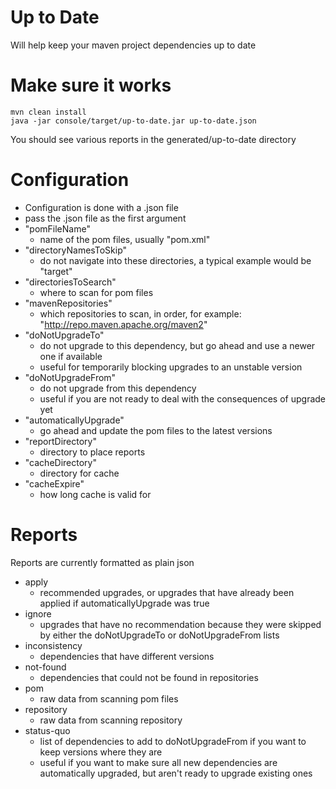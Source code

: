 Up to Date
=
Will help keep your maven project dependencies up to date

Make sure it works
=
    mvn clean install
    java -jar console/target/up-to-date.jar up-to-date.json
You should see various reports in the generated/up-to-date directory

Configuration
=
- Configuration is done with a .json file
- pass the .json file as the first argument
- "pomFileName"
    - name of the pom files, usually "pom.xml"
- "directoryNamesToSkip"
    - do not navigate into these directories, a typical example would be "target"
- "directoriesToSearch"
    - where to scan for pom files
- "mavenRepositories"
    - which repositories to scan, in order, for example: "http://repo.maven.apache.org/maven2"
- "doNotUpgradeTo"
    - do not upgrade to this dependency, but go ahead and use a newer one if available
    - useful for temporarily blocking upgrades to an unstable version
- "doNotUpgradeFrom"
    - do not upgrade from this dependency
    - useful if you are not ready to deal with the consequences of upgrade yet
- "automaticallyUpgrade"
    - go ahead and update the pom files to the latest versions
- "reportDirectory"
    - directory to place reports
- "cacheDirectory"
    - directory for cache
- "cacheExpire"
    - how long cache is valid for

Reports
=
Reports are currently formatted as plain json

- apply
    - recommended upgrades, or upgrades that have already been applied if automaticallyUpgrade was true
- ignore
    - upgrades that have no recommendation because they were skipped by either the doNotUpgradeTo or doNotUpgradeFrom lists
- inconsistency
    - dependencies that have different versions
- not-found
    - dependencies that could not be found in repositories
- pom
    - raw data from scanning pom files
- repository
    - raw data from scanning repository
- status-quo
    - list of dependencies to add to doNotUpgradeFrom if you want to keep versions where they are
    - useful if you want to make sure all new dependencies are automatically upgraded, but aren't ready to upgrade existing ones
